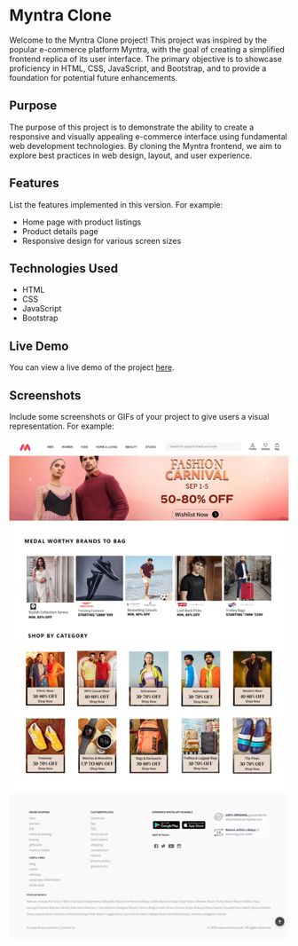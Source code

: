 # Myntra Clone
Welcome to the Myntra Clone project! This project was inspired by the popular e-commerce platform Myntra, with the goal of creating a simplified frontend replica of its user interface.
The primary objective is to showcase proficiency in HTML, CSS, JavaScript, and Bootstrap, and to provide a foundation for potential future enhancements.

## Purpose
The purpose of this project is to demonstrate the ability to create a responsive and visually appealing e-commerce interface using fundamental web development technologies. By cloning the Myntra frontend, we aim to explore best practices in web design, layout, and user experience.

## Features
List the features implemented in this version. For example:
- Home page with product listings
- Product details page
- Responsive design for various screen sizes

## Technologies Used
- HTML
- CSS
- JavaScript
- Bootstrap

 ## Live Demo
You can view a live demo of the project [here](https://myntra-fashion-store.vercel.app/).

## Screenshots
Include some screenshots or GIFs of your project to give users a visual representation. For example:

![Screenshot 1](img/myntra-img.png)


